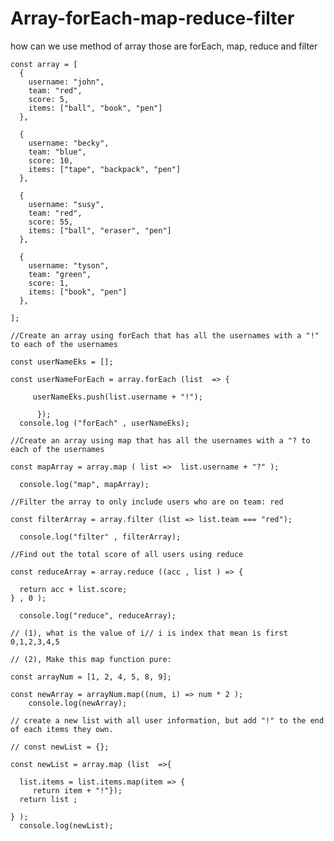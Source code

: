 # Array-forEach-map-reduce-filter
how can we use method of array those are forEach, map, reduce and filter


	const array = [
	  {
	    username: "john",
	    team: "red",
	    score: 5,
	    items: ["ball", "book", "pen"]
	  },

	  {
	    username: "becky",
	    team: "blue",
	    score: 10,
	    items: ["tape", "backpack", "pen"]
	  },

	  {
	    username: "susy",
	    team: "red",
	    score: 55,
	    items: ["ball", "eraser", "pen"]
	  },

	  {
	    username: "tyson",
	    team: "green",
	    score: 1,
	    items: ["book", "pen"]
	  },

	];

	//Create an array using forEach that has all the usernames with a "!" to each of the usernames

	const userNameEks = [];

	const userNameForEach = array.forEach (list  => {

		 userNameEks.push(list.username + "!");

		  });
	  console.log ("forEach" , userNameEks);

	//Create an array using map that has all the usernames with a "? to each of the usernames

	const mapArray = array.map ( list =>  list.username + "?" );

	  console.log("map", mapArray);

	//Filter the array to only include users who are on team: red

	const filterArray = array.filter (list => list.team === "red");

	  console.log("filter" , filterArray);

	//Find out the total score of all users using reduce

	const reduceArray = array.reduce ((acc , list ) => {

	  return acc + list.score;
	} , 0 );

	  console.log("reduce", reduceArray);

	// (1), what is the value of i// i is index that mean is first 0,1,2,3,4,5

	// (2), Make this map function pure:

	const arrayNum = [1, 2, 4, 5, 8, 9];

	const newArray = arrayNum.map((num, i) => num * 2 );
		console.log(newArray);

	// create a new list with all user information, but add "!" to the end of each items they own.

	// const newList = {};

	const newList = array.map (list  =>{

	  list.items = list.items.map(item => {
	     return item + "!"});
	  return list ;

	} );
	  console.log(newList);

  

